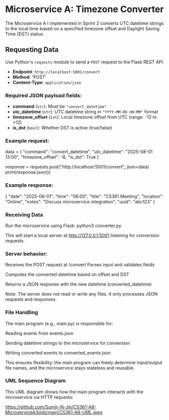 # Microservice A: Timezone Converter

The Microservice A I implemented in Sprint 2 converts UTC datetime strings to the local time based on a specified timezone offset and Daylight Saving Time (DST) status.

## Requesting Data

Use Python's `requests` module to send a `POST` request to the Flask REST API.

- **Endpoint**: `http://localhost:5001/convert`
- **Method**: 'POST'
- **Content-Type**: `application/json`

### Required JSON payload fields:

- **command** (`str`): Must be `"convert_datetime"`
- **utc_datetime** (`str`): UTC datetime string in `"YYYY-MM-DD HH:MM"` format
- **timezone_offset** (`int`): Local timezone offset from UTC (range: -12 to +12)
- **is_dst** (`bool`): Whether DST is active (true/false)

### Example request:

data = {
    "command": "convert_datetime",
    "utc_datetime": "2025-08-01 13:00",
    "timezone_offset": -8,
    "is_dst": True
}

response = requests.post("http://localhost:5001/convert", json=data)
print(response.json())

### Example response:

{
  "date": "2025-08-01",
  "time": "06:00",
  "title": "CS361 Meeting",
  "location": "Online",
  "notes": "Discuss microservice integration",
  "uuid": "abc123"
}

### Receiving Data
Run the microservice using Flask:
python3 converter.py

This will start a local server at http://127.0.0.1:5001 listening for conversion requests.

### Server behavior:
Receives the POST request at /convert
Parses input and validates fields

Computes the converted datetime based on offset and DST

Returns a JSON response with the new datetime (converted_datetime)

Note: The server does not read or write any files. It only processes JSON requests and responses.

### File Handling
The main program (e.g., main.py) is responsible for:

Reading events from events.json

Sending datetime strings to the microservice for conversion

Writing converted events to converted_events.json

This ensures flexibility: the main program can freely determine input/output file names, and the microservice stays stateless and reusable.

### UML Sequence Diagram
This UML diagram shows how the main program interacts with the microservice via HTTP requests:

https://github.com/Sumin-N-Jin/CS361-A8-MicroserviceA/blob/main/CS361-A8-UML.jpeg

